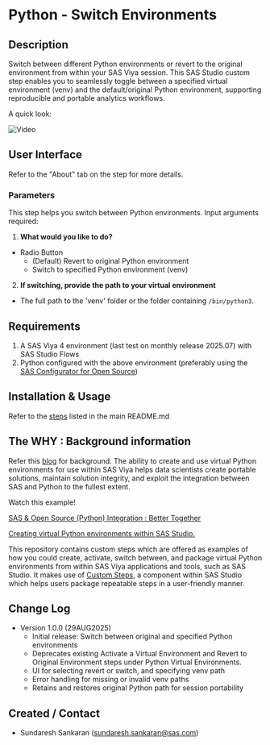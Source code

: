 
# Python - Switch Environments

## Description
Switch between different Python environments or revert to the original environment from within your SAS Viya session. This SAS Studio custom step enables you to seamlessly toggle between a specified virtual environment (venv) and the default/original Python environment, supporting reproducible and portable analytics workflows.

A quick look: 

![Video](./img/Switch_Environments.gif)

## User Interface

Refer to the "About" tab on the step for more details.

### Parameters
This step helps you switch between Python environments. Input arguments required:
1. **What would you like to do?**
  - Radio Button
    - (Default) Revert to original Python environment
    - Switch to specified Python environment (venv)
2. **If switching, provide the path to your virtual environment**
  - The full path to the 'venv' folder or the folder containing `/bin/python3`.

## Requirements

1. A SAS Viya 4 environment (last test on monthly release 2025.07) with SAS Studio Flows
2. Python configured with the above environment (preferably using the [SAS Configurator for Open Source](https://go.documentation.sas.com/doc/en/itopscdc/v_016/itopswn/p19hj5ipftk86un1axa51rzr5mxv.htm))

## Installation & Usage

Refer to the [steps](../README.md#getting-started---making-a-custom-step-from-this-repository-available-in-sas-studio) listed in the main README.md

## The WHY :  Background information

Refer this [blog](https://blogs.sas.com/content/subconsciousmusings/2022/05/16/python-a-la-carte) for background. The ability to create and use virtual Python environments for use within SAS Viya helps data scientists create portable solutions, maintain solution integrity, and exploit the integration between SAS and Python to the fullest extent.

Watch this example! 

[SAS & Open Source (Python) Integration : Better Together](https://www.youtube.com/watch?v=YVaX-A-ZsQ0&list=PLpe69msCs2C8IcarG0aEs_iKy4gyRSFPN&index=3)

[Creating virtual Python environments within SAS Studio.](https://youtu.be/UIYZf2bKcWw)

This repository contains custom steps which are offered as examples of how you could create, activate, switch between, and package virtual Python environments from within SAS Viya applications and tools, such as SAS Studio. It makes use of [Custom Steps](https://go.documentation.sas.com/doc/en/webeditorcdc/v_006/webeditorug/n0b7ljqhka8lh5n12judc27x5gph.htm), a component within SAS Studio which helps users package repeatable steps in a user-friendly manner.

## Change Log

* Version 1.0.0 (29AUG2025)
  - Initial release: Switch between original and specified Python environments
  - Deprecates existing Activate a Virtual Environment and Revert to Original Environment steps under Python Virtual Environments.
  - UI for selecting revert or switch, and specifying venv path
  - Error handling for missing or invalid venv paths
  - Retains and restores original Python path for session portability

## Created / Contact
  - Sundaresh Sankaran (sundaresh.sankaran@sas.com)



